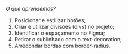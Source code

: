*O que aprendemos?*

1. Posicionar e estilizar botões;
2. Criar e utilizar divisões (divs) no projeto;
3. Identificar o espaçamento no Figma;
4. Retirar o sublinhado com o text-decoration;
5. Arredondar bordas com border-radius.

